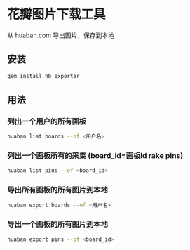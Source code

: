 花瓣图片下载工具
===============

从 huaban.com 导出图片，保存到本地

## 安装

~~~sh
gem install hb_exporter
~~~

## 用法

### 列出一个用户的所有画板
~~~sh
huaban list boards --of <用户名>
~~~

### 列出一个画板所有的采集 (board_id=画板id rake pins)
~~~sh
huaban list pins --of <board_id>
~~~

### 导出所有画板的所有图片到本地
~~~sh
huaban export boards --of <用户名>
~~~

### 导出一个画板的所有图片到本地
~~~sh
huaban export pins --of <board_id>
~~~
